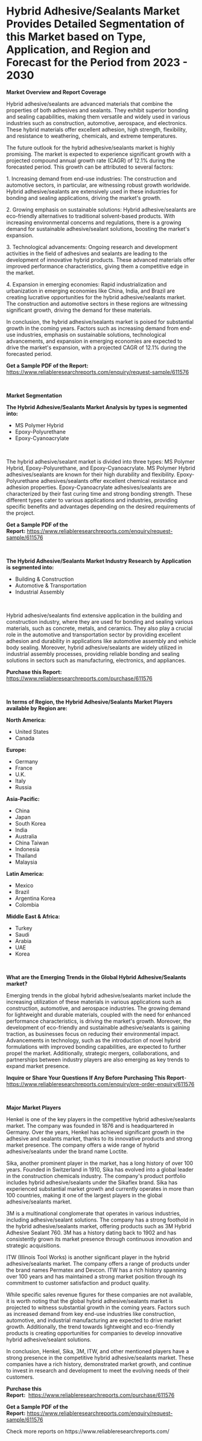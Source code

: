 <p><h1>Hybrid Adhesive/Sealants Market Provides Detailed Segmentation of this Market based on Type, Application, and Region and Forecast for the Period from 2023 - 2030</h1></p><p><strong>Market Overview and Report Coverage</strong></p>
<p><p>Hybrid adhesive/sealants are advanced materials that combine the properties of both adhesives and sealants. They exhibit superior bonding and sealing capabilities, making them versatile and widely used in various industries such as construction, automotive, aerospace, and electronics. These hybrid materials offer excellent adhesion, high strength, flexibility, and resistance to weathering, chemicals, and extreme temperatures.</p><p>The future outlook for the hybrid adhesive/sealants market is highly promising. The market is expected to experience significant growth with a projected compound annual growth rate (CAGR) of 12.1% during the forecasted period. This growth can be attributed to several factors:</p><p>1. Increasing demand from end-use industries: The construction and automotive sectors, in particular, are witnessing robust growth worldwide. Hybrid adhesive/sealants are extensively used in these industries for bonding and sealing applications, driving the market's growth.</p><p>2. Growing emphasis on sustainable solutions: Hybrid adhesive/sealants are eco-friendly alternatives to traditional solvent-based products. With increasing environmental concerns and regulations, there is a growing demand for sustainable adhesive/sealant solutions, boosting the market's expansion.</p><p>3. Technological advancements: Ongoing research and development activities in the field of adhesives and sealants are leading to the development of innovative hybrid products. These advanced materials offer improved performance characteristics, giving them a competitive edge in the market.</p><p>4. Expansion in emerging economies: Rapid industrialization and urbanization in emerging economies like China, India, and Brazil are creating lucrative opportunities for the hybrid adhesive/sealants market. The construction and automotive sectors in these regions are witnessing significant growth, driving the demand for these materials.</p><p>In conclusion, the hybrid adhesive/sealants market is poised for substantial growth in the coming years. Factors such as increasing demand from end-use industries, emphasis on sustainable solutions, technological advancements, and expansion in emerging economies are expected to drive the market's expansion, with a projected CAGR of 12.1% during the forecasted period.</p></p>
<p><strong>Get a Sample PDF of the Report:</strong> <a href="https://www.reliableresearchreports.com/enquiry/request-sample/611576">https://www.reliableresearchreports.com/enquiry/request-sample/611576</a></p>
<p>&nbsp;</p>
<p><strong>Market Segmentation</strong></p>
<p><strong>The Hybrid Adhesive/Sealants Market Analysis by types is segmented into:</strong></p>
<p><ul><li>MS Polymer Hybrid</li><li>Epoxy-Polyurethane</li><li>Epoxy-Cyanoacrylate</li></ul></p>
<p>&nbsp;</p>
<p><p>The hybrid adhesive/sealant market is divided into three types: MS Polymer Hybrid, Epoxy-Polyurethane, and Epoxy-Cyanoacrylate. MS Polymer Hybrid adhesives/sealants are known for their high durability and flexibility. Epoxy-Polyurethane adhesives/sealants offer excellent chemical resistance and adhesion properties. Epoxy-Cyanoacrylate adhesives/sealants are characterized by their fast curing time and strong bonding strength. These different types cater to various applications and industries, providing specific benefits and advantages depending on the desired requirements of the project.</p></p>
<p><strong>Get a Sample PDF of the Report:</strong>&nbsp;<a href="https://www.reliableresearchreports.com/enquiry/request-sample/611576">https://www.reliableresearchreports.com/enquiry/request-sample/611576</a></p>
<p>&nbsp;</p>
<p><strong>The Hybrid Adhesive/Sealants Market Industry Research by Application is segmented into:</strong></p>
<p><ul><li>Building & Construction</li><li>Automotive & Transportation</li><li>Industrial Assembly</li></ul></p>
<p>&nbsp;</p>
<p><p>Hybrid adhesive/sealants find extensive application in the building and construction industry, where they are used for bonding and sealing various materials, such as concrete, metals, and ceramics. They also play a crucial role in the automotive and transportation sector by providing excellent adhesion and durability in applications like automotive assembly and vehicle body sealing. Moreover, hybrid adhesive/sealants are widely utilized in industrial assembly processes, providing reliable bonding and sealing solutions in sectors such as manufacturing, electronics, and appliances.</p></p>
<p><strong>Purchase this Report:</strong>&nbsp; <a href="https://www.reliableresearchreports.com/purchase/611576">https://www.reliableresearchreports.com/purchase/611576</a></p>
<p>&nbsp;</p>
<p><strong>In terms of Region, the Hybrid Adhesive/Sealants Market Players available by Region are:</strong></p>
<p>
    <p> <strong> North America: </strong>
        <ul>
            <li>United States</li>
            <li>Canada</li>
        </ul>
        </p> 
    <p> <strong> Europe: </strong>
        <ul>
            <li>Germany</li>
            <li>France</li>
            <li>U.K.</li>
            <li>Italy</li>
            <li>Russia</li>
        </ul>
        </p> 
    <p> <strong> Asia-Pacific: </strong>
        <ul>
            <li>China</li>
            <li>Japan</li>
            <li>South Korea</li>
            <li>India</li>
            <li>Australia</li>
            <li>China Taiwan</li>
            <li>Indonesia</li>
            <li>Thailand</li>
            <li>Malaysia</li>
        </ul>
        </p> 
    <p> <strong> Latin America: </strong>
        <ul>
            <li>Mexico</li>
            <li>Brazil</li>
            <li>Argentina Korea</li>
            <li>Colombia</li>
        </ul>
        </p> 
    <p> <strong> Middle East & Africa: </strong>
        <ul>
            <li>Turkey</li>
            <li>Saudi</li>
            <li>Arabia</li>
            <li>UAE</li>
            <li>Korea</li>
        </ul>
    </p>
    </p>
<p>&nbsp;</p>
<p><strong>What are the Emerging Trends in the Global Hybrid Adhesive/Sealants market?</strong></p>
<p><p>Emerging trends in the global hybrid adhesive/sealants market include the increasing utilization of these materials in various applications such as construction, automotive, and aerospace industries. The growing demand for lightweight and durable materials, coupled with the need for enhanced performance characteristics, is driving the market's growth. Moreover, the development of eco-friendly and sustainable adhesive/sealants is gaining traction, as businesses focus on reducing their environmental impact. Advancements in technology, such as the introduction of novel hybrid formulations with improved bonding capabilities, are expected to further propel the market. Additionally, strategic mergers, collaborations, and partnerships between industry players are also emerging as key trends to expand market presence.</p></p>
<p><strong>Inquire or Share Your Questions If Any Before Purchasing This Report</strong>- <a href="https://www.reliableresearchreports.com/enquiry/pre-order-enquiry/611576">https://www.reliableresearchreports.com/enquiry/pre-order-enquiry/611576</a></p>
<p>&nbsp;</p>
<p><strong>Major Market Players</strong></p>
<p><p>Henkel is one of the key players in the competitive hybrid adhesive/sealants market. The company was founded in 1876 and is headquartered in Germany. Over the years, Henkel has achieved significant growth in the adhesive and sealants market, thanks to its innovative products and strong market presence. The company offers a wide range of hybrid adhesive/sealants under the brand name Loctite.</p><p>Sika, another prominent player in the market, has a long history of over 100 years. Founded in Switzerland in 1910, Sika has evolved into a global leader in the construction chemicals industry. The company's product portfolio includes hybrid adhesive/sealants under the Sikaflex brand. Sika has experienced substantial market growth and currently operates in more than 100 countries, making it one of the largest players in the global adhesive/sealants market.</p><p>3M is a multinational conglomerate that operates in various industries, including adhesive/sealant solutions. The company has a strong foothold in the hybrid adhesive/sealants market, offering products such as 3M Hybrid Adhesive Sealant 760. 3M has a history dating back to 1902 and has consistently grown its market presence through continuous innovation and strategic acquisitions.</p><p>ITW (Illinois Tool Works) is another significant player in the hybrid adhesive/sealants market. The company offers a range of products under the brand names Permatex and Devcon. ITW has a rich history spanning over 100 years and has maintained a strong market position through its commitment to customer satisfaction and product quality.</p><p>While specific sales revenue figures for these companies are not available, it is worth noting that the global hybrid adhesive/sealants market is projected to witness substantial growth in the coming years. Factors such as increased demand from key end-use industries like construction, automotive, and industrial manufacturing are expected to drive market growth. Additionally, the trend towards lightweight and eco-friendly products is creating opportunities for companies to develop innovative hybrid adhesive/sealant solutions.</p><p>In conclusion, Henkel, Sika, 3M, ITW, and other mentioned players have a strong presence in the competitive hybrid adhesive/sealants market. These companies have a rich history, demonstrated market growth, and continue to invest in research and development to meet the evolving needs of their customers.</p></p>
<p><strong>Purchase this Report:</strong>&nbsp;&nbsp;<a href="https://www.reliableresearchreports.com/purchase/611576">https://www.reliableresearchreports.com/purchase/611576</a></p>
<p></p>
<p><strong>Get a Sample PDF of the Report:</strong>&nbsp;<a href="https://www.reliableresearchreports.com/enquiry/request-sample/611576">https://www.reliableresearchreports.com/enquiry/request-sample/611576</a></p>
<p>Check more reports on https://www.reliableresearchreports.com/</p>